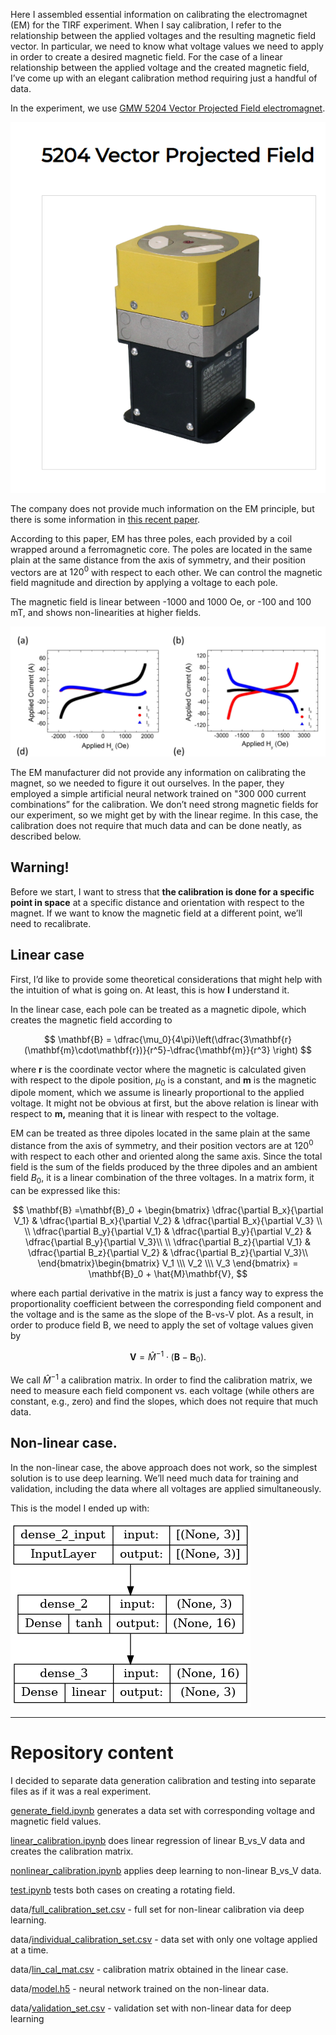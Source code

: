 Here I assembled essential information on calibrating the electromagnet (EM) for the TIRF experiment. When I say calibration, I refer to the relationship between the applied voltages and the resulting magnetic field vector. In particular, we need to know what voltage values we need to apply in order to create a desired magnetic field. For the case of a linear relationship between the applied voltage and the created magnetic field, I’ve come up with an elegant calibration method requiring just a handful of data.

In the experiment, we use [GMW 5204 Vector Projected Field electromagnet](https://gmw.com/product/5204/).

![Fig. 1](fig1.png)

The company does not provide much information on the EM principle, but there is some information in [this recent paper](https://journals.aps.org/prresearch/abstract/10.1103/PhysRevResearch.4.033040).

According to this paper, EM has three poles, each provided by a coil wrapped around a ferromagnetic core. The poles are located in the same plain at the same distance from the axis of symmetry, and their position vectors are at $120^0$ with respect to each other. We can control the magnetic field magnitude and direction by applying a voltage to each pole.

The magnetic field is linear between -1000 and 1000 Oe, or -100 and 100 mT, and shows non-linearities at higher fields.

![Fig. 2](fig2.png)

The EM manufacturer did not provide any information on calibrating the magnet, so we needed to figure it out ourselves. In the paper, they employed a simple artificial neural network trained on "300 000 current combinations” for the calibration. We don’t need strong magnetic fields for our experiment, so we might get by with the linear regime. In this case, the calibration does not require that much data and can be done neatly, as described below.

## Warning!

Before we start, I want to stress that **the calibration is done for a specific point in space** at a specific distance and orientation with respect to the magnet. If we want to know the magnetic field at a different point, we’ll need to recalibrate.

## Linear case

First, I’d like to provide some theoretical considerations that might help with the intuition of what is going on. At least, this is how **I** understand it.

In the linear case, each pole can be treated as a magnetic dipole, which creates the magnetic field according to

$$
\mathbf{B} = \dfrac{\mu_0}{4\pi}\left(\dfrac{3\mathbf{r}(\mathbf{m}\cdot\mathbf{r})}{r^5}-\dfrac{\mathbf{m}}{r^3} \right)
$$

where **r** is the coordinate vector where the magnetic is calculated given with respect to the dipole position, $\mu_0$ is a constant, and **m** is the magnetic dipole moment, which we assume is linearly proportional to the applied voltage. It might not be obvious at first, but the above relation is linear with respect to **m,** meaning that it is linear with respect to the voltage.

EM can be treated as three dipoles located in the same plain at the same distance from the axis of symmetry, and their position vectors are at $120^0$ with respect to each other and oriented along the same axis. Since the total field is the sum of the fields produced by the three dipoles and an ambient field $B_0$, it is a linear combination of the three voltages. In a matrix form, it can be expressed like this:

$$
\mathbf{B} =\mathbf{B}_0 + \begin{bmatrix} 	\dfrac{\partial B_x}{\partial V_1} & \dfrac{\partial B_x}{\partial V_2} & \dfrac{\partial B_x}{\partial V_3} \\ \\
\dfrac{\partial B_y}{\partial V_1} & \dfrac{\partial B_y}{\partial V_2} & \dfrac{\partial B_y}{\partial V_3}\\ \\
	\dfrac{\partial B_z}{\partial V_1} & \dfrac{\partial B_z}{\partial V_2} & \dfrac{\partial B_z}{\partial V_3}\\
	\end{bmatrix}\begin{bmatrix} V_1 \\\ V_2 \\\ V_3  \end{bmatrix} = \mathbf{B}_0 + \hat{M}\mathbf{V},
$$

where each partial derivative in the matrix is just a fancy way to express the proportionality coefficient between the corresponding field component and the voltage and is the same as the slope of the B-vs-V plot. As a result, in order to produce field B, we need to apply the set of voltage values given by

$$
\mathbf{V} = \hat{M}^{-1}\cdot(\mathbf{B}-\mathbf{B}_0).
$$

We call $\hat{M}^{-1}$ a calibration matrix. In order to find the calibration matrix, we need to measure each field component vs. each voltage (while others are constant, e.g., zero) and find the slopes, which does not require that much data.

## Non-linear case.

In the non-linear case, the above approach does not work, so the simplest solution is to use deep learning. We’ll need much data for training and validation, including the data where all voltages are applied simultaneously.

This is the model I ended up with:


![Fig. 3](model.png)
***

# Repository content

I decided to separate data generation calibration and testing into separate files as if it was a real experiment.

[generate_field.ipynb](https://github.com/tretyakovmipt/TIRF_magnet_calibration/blob/main/generate_field.ipynb) generates a data set with corresponding voltage and magnetic field values.

[linear_calibration.ipynb](https://github.com/tretyakovmipt/TIRF_magnet_calibration/blob/main/linear_calibration.ipynb) does linear regression of linear B_vs_V data and creates the calibration matrix.

[nonlinear_calibration.ipynb](https://github.com/tretyakovmipt/TIRF_magnet_calibration/blob/main/nonlinear_calibration.ipynb) applies deep learning to non-linear B_vs_V data.

[test.ipynb](https://github.com/tretyakovmipt/TIRF_magnet_calibration/blob/main/test.ipynb) tests both cases on creating a rotating field.

data/[full_calibration_set.csv](https://github.com/tretyakovmipt/TIRF_magnet_calibration/blob/main/data/full_calibration_set.csv) - full set for non-linear calibration via deep learning.

data/[individual_calibration_set.csv](https://github.com/tretyakovmipt/TIRF_magnet_calibration/blob/main/data/individual_calibration_set.csv) - data set with only one voltage applied at a time.

data/[lin_cal_mat.csv](https://github.com/tretyakovmipt/TIRF_magnet_calibration/blob/main/data/lin_cal_mat.csv) - calibration matrix obtained in the linear case.

data/[model.h5](https://github.com/tretyakovmipt/TIRF_magnet_calibration/blob/main/data/model.h5) - neural network trained on the non-linear data.

data/[validation_set.csv](https://github.com/tretyakovmipt/TIRF_magnet_calibration/blob/main/data/validation_set.csv) - validation set with non-linear data for deep learning
